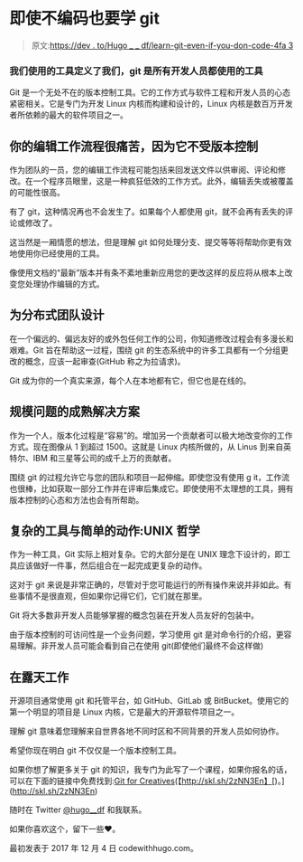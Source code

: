 # 即使不编码也要学 git

> 原文:[https://dev . to/Hugo _ _ df/learn-git-even-if-you-don-code-4fa 3](https://dev.to/hugo__df/learn-git-even-if-you-dont-code-4fa3)

### 我们使用的工具定义了我们，git 是所有开发人员都使用的工具

Git 是一个无处不在的版本控制工具。它的工作方式与软件工程和开发人员的心态紧密相关。它是专门为开发 Linux 内核而构建和设计的，Linux 内核是数百万开发者所依赖的最大的软件项目之一。

## 你的编辑工作流程很痛苦，因为它不受版本控制

作为团队的一员，您的编辑工作流程可能包括来回发送文件以供审阅、评论和修改。在一个程序员眼里，这是一种疯狂低效的工作方式。此外，编辑丢失或被覆盖的可能性很高。

有了 git，这种情况再也不会发生了。如果每个人都使用 git，就不会再有丢失的评论或修改了。

这当然是一厢情愿的想法，但是理解 git 如何处理分支、提交等等将帮助你更有效地使用你已经使用的工具。

像使用文档的“最新”版本并有条不紊地重新应用您的更改这样的反应将从根本上改变您处理协作编辑的方式。

## 为分布式团队设计

在一个偏远的、偏远友好的或外包任何工作的公司，你知道修改过程会有多漫长和艰难。Git 旨在帮助这一过程，围绕 git 的生态系统中的许多工具都有一个分组更改的概念，应该一起审查(GitHub 称之为拉请求)。

Git 成为你的一个真实来源，每个人在本地都有它，但它也是在线的。

## 规模问题的成熟解决方案

作为一个人，版本化过程是“容易”的。增加另一个贡献者可以极大地改变你的工作方式。现在图像从 1 到超过 1500。这就是 Linux 内核所做的，从 Linus 到来自英特尔、IBM 和三星等公司的成千上万的贡献者。

围绕 git 的过程允许它与您的团队和项目一起伸缩。即使您没有使用 g it，工作流也很棒，比如获取一部分工作并在评审后集成它。即使使用不太理想的工具，拥有版本控制的心态和方法也会有所帮助。

## 复杂的工具与简单的动作:UNIX 哲学

作为一种工具，Git 实际上相对复杂。它的大部分是在 UNIX 理念下设计的，即工具应该做好一件事，然后组合在一起完成更复杂的动作。

这对于 git 来说是非常正确的，尽管对于您可能运行的所有操作来说并非如此。有些事情不是很直观，但如果你记得它们，它们就在那里。

Git 将大多数非开发人员能够掌握的概念包装在开发人员友好的包装中。

由于版本控制的可访问性是一个业务问题，学习使用 git 是对命令行的介绍，更容易理解。非开发人员可能会看到自己在使用 git(即使他们最终不会这样做)

## 在露天工作

开源项目通常使用 git 和托管平台，如 GitHub、GitLab 或 BitBucket。使用它的第一个明显的项目是 Linux 内核，它是最大的开源软件项目之一。

理解 git 意味着您理解来自世界各地不同时区和不同背景的开发人员如何协作。

希望你现在明白 git 不仅仅是一个版本控制工具。

如果你想了解更多关于 git 的知识，我专门为此写了一个课程，如果你报名的话，可以在下面的链接中免费找到:[Git for Creatives](http://skl.sh/2zNN3En)(【http://skl.sh/2zNN3En】[)。](http://skl.sh/2zNN3En)

随时在 Twitter [@hugo__df](https://twitter.com/hugo__df) 和我联系。

如果你喜欢这个，留下一些❤️。

最初发表于 2017 年 12 月 4 日 codewithhugo.com。